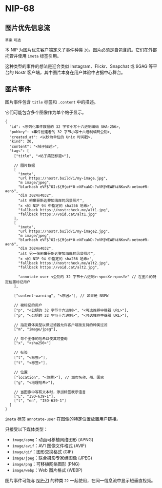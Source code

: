 NIP-68
======

图片优先信息流
-------------------

`草案` `可选`

本 NIP 为图片优先客户端定义了事件种类 `20`。图片必须是自包含的。它们在外部托管并使用 `imeta` 标签引用。

这种类型的事件的想法是迎合类似 Instagram、Flickr、Snapchat 或 9GAG 等平台的 Nostr 客户端，其中图片本身在用户体验中占据中心舞台。

## 图片事件

图片事件包含 `title` 标签和 `.content` 中的描述。

它们可能包含多个图像作为单个帖子显示。

```jsonc
{
  "id": <序列化事件数据的 32 字节小写十六进制编码 SHA-256>,
  "pubkey": <事件创建者的 32 字节小写十六进制编码公钥>,
  "created_at": <以秒为单位的 Unix 时间戳>,
  "kind": 20,
  "content": "<帖子描述>",
  "tags": [
    ["title", "<帖子简短标题>"],

    // 图片数据
    [
      "imeta",
      "url https://nostr.build/i/my-image.jpg",
      "m image/jpeg",
      "blurhash eVF$^OI:${M{o#*0-nNFxakD-?xVM}WEWB%iNKxvR-oetmo#R-aen$",
      "dim 3024x4032",
      "alt 俯瞰哥斯达黎加海岸的风景照片",
      "x <如 NIP 94 中指定的 sha256 哈希>",
      "fallback https://nostrcheck.me/alt1.jpg",
      "fallback https://void.cat/alt1.jpg"
    ],
    [
      "imeta",
      "url https://nostr.build/i/my-image2.jpg",
      "m image/jpeg",
      "blurhash eVF$^OI:${M{o#*0-nNFxakD-?xVM}WEWB%iNKxvR-oetmo#R-aen$",
      "dim 3024x4032",
      "alt 另一张俯瞰哥斯达黎加海岸的风景照片",
      "x <如 NIP 94 中指定的 sha256 哈希>",
      "fallback https://nostrcheck.me/alt2.jpg",
      "fallback https://void.cat/alt2.jpg",

      "annotate-user <公钥的 32 字节十六进制>:<posX>:<posY>" // 在图片的特定位置标记用户
    ],

    ["content-warning", "<原因>"], // 如果是 NSFW

    // 被标记的用户
    ["p", "<公钥的 32 字节十六进制>", "<可选推荐中继器 URL>"],
    ["p", "<公钥的 32 字节十六进制>", "<可选推荐中继器 URL>"],

    // 指定媒体类型以供过滤器允许客户端按支持的种类过滤
    ["m", "image/jpeg"],

    // 每个图像的哈希以使其可查询
    ["x", "<sha256>"]

    // 标签
    ["t", "<标签>"],
    ["t", "<标签>"],

    // 位置
    ["location", "<位置>"], // 城市名称、州、国家
    ["g", "<地理哈希>"],

    // 当图像中写有文本时，添加标签表示语言
    ["L", "ISO-639-1"],
    ["l", "en", "ISO-639-1"]
  ]
}
```

`imeta` 标签 `annotate-user` 在图像的特定位置放置用户链接。

只接受以下媒体类型：
- `image/apng`：动画可移植网络图形 (APNG)
- `image/avif`：AV1 图像文件格式 (AVIF)
- `image/gif`：图形交换格式 (GIF)
- `image/jpeg`：联合摄影专家组图像 (JPEG)
- `image/png`：可移植网络图形 (PNG)
- `image/webp`：Web 图片格式 (WEBP)

图片事件可能与 [NIP-71](71.md) 的种类 `22` 一起使用，在同一信息流中显示短垂直视频。
